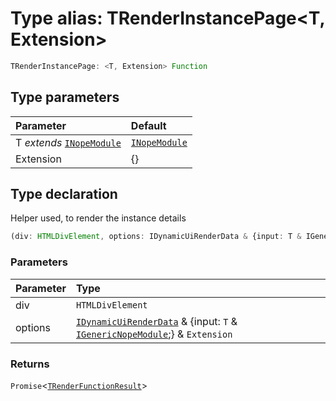 # Type alias: TRenderInstancePage<T, Extension\>

```ts
TRenderInstancePage: <T, Extension> Function
```

## Type parameters

| Parameter                                                                            | Default                                                                  |
| :----------------------------------------------------------------------------------- | :----------------------------------------------------------------------- |
| T _extends_ [`INopeModule`](../../../../modules/interfaces/interface.INopeModule.md) | [`INopeModule`](../../../../modules/interfaces/interface.INopeModule.md) |
| Extension                                                                            | \{}                                                                      |

## Type declaration

Helper used, to render the instance details

```ts
(div: HTMLDivElement, options: IDynamicUiRenderData & {input: T & IGenericNopeModule;} & Extension): Promise<TRenderFunctionResult>
```

### Parameters

| Parameter | Type                                                                                                                                                                                              |
| :-------- | :------------------------------------------------------------------------------------------------------------------------------------------------------------------------------------------------ |
| div       | `HTMLDivElement`                                                                                                                                                                                  |
| options   | [`IDynamicUiRenderData`](../interfaces/interface.IDynamicUiRenderData.md) & \{input: `T` & [`IGenericNopeModule`](../../../../modules/interfaces/interface.IGenericNopeModule.md);} & `Extension` |

### Returns

`Promise`<[`TRenderFunctionResult`](../namespaces/layout/types/type-alias.TRenderFunctionResult.md)\>
